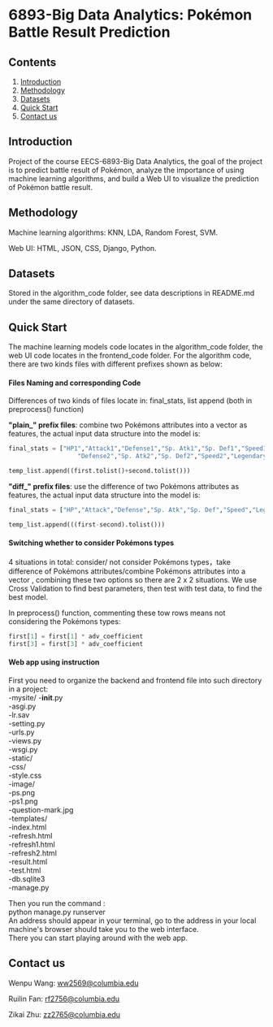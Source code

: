 # 6893-Big Data Analytics: Pokémon Battle Result Prediction

## Contents

1. [Introduction](#introduction)
2. [Methodology](#methodology)
3. [Datasets](#datasets)
4. [Quick Start](#quick-start)
5. [Contact us](#contact-us)

## Introduction

Project of the course EECS-6893-Big Data Analytics, the goal of the project is to predict battle result of Pokémon, analyze the importance of using machine learning algorithms, and build a Web UI to visualize the prediction of Pokémon battle result.

## Methodology

Machine learning algorithms: KNN, LDA, Random Forest, SVM.

Web UI: HTML, JSON, CSS, Django, Python.

## Datasets

Stored in the algorithm_code folder, see data descriptions in README.md under the same directory of datasets.

## Quick Start

The machine learning models code locates in the algorithm_code folder, the web UI code locates in the frontend_code folder. For the algorithm code, there are two kinds files with different prefixes shown as below:

#### Files Naming and corresponding Code

Differences of two kinds of files locate in: final_stats, list append (both in preprocess() function)

**"plain_" prefix files**: combine two Pokémons attributes into a vector as features, the actual input data structure into the model is:

```python
final_stats = ["HP1","Attack1","Defense1","Sp. Atk1","Sp. Def1","Speed1","Legendary1","HP2","Attack2",
                   "Defense2","Sp. Atk2","Sp. Def2","Speed2","Legendary2"]
```

```python
temp_list.append((first.tolist()+second.tolist()))
```

**"diff_" prefix files**: use the difference of two Pokémons attributes as features, the actual input data structure into the model is:

```python
final_stats = ["HP","Attack","Defense","Sp. Atk","Sp. Def","Speed","Legendary"]
```

```python
temp_list.append(((first-second).tolist()))
```

#### Switching whether to consider Pokémons types

4 situations in total: consider/ not consider Pokémons types，take difference of Pokémons attributes/combine Pokémons attributes into a vector , combining these two options so there are 2 x 2 situations. We use Cross Validation to find best parameters, then test with test data, to find the best model.

In preprocess() function, commenting these tow rows means not considering the Pokémons types: 

```python
first[1] = first[1] * adv_coefficient
first[3] = first[3] * adv_coefficient
```
#### Web app using instruction
First you need to organize the backend and frontend file into such directory in a project:  
-mysite/
      -__init__.py  
  -asgi.py  
  -lr.sav  
  -setting.py  
  -urls.py  
  -views.py  
  -wsgi.py  
-static/  
  -css/  
    -style.css  
  -image/  
    -ps.png  
    -ps1.png  
    -question-mark.jpg  
-templates/  
  -index.html  
  -refresh.html  
  -refresh1.html  
  -refresh2.html  
  -result.html  
  -test.html  
-db.sqlite3  
-manage.py  

Then you run the command :  
python manage.py runserver  
An address should appear in your terminal, go to the address in your local machine's browser should take you to the web interface.  
There you can start playing around with the web app.

## Contact us

Wenpu Wang: ww2569@columbia.edu

Ruilin Fan: rf2756@columbia.edu

Zikai Zhu: zz2765@columbia.edu
